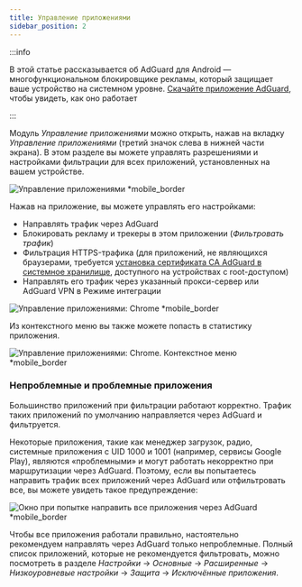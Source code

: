 ```yaml
---
title: Управление приложениями
sidebar_position: 2
---
```


:::info

В этой статье рассказывается об AdGuard для Android — многофункциональном блокировщике рекламы, который защищает ваше устройство на системном уровне. [Скачайте приложение AdGuard](https://agrd.io/download-kb-adblock), чтобы увидеть, как оно работает

:::

Модуль _Управление приложениями_ можно открыть, нажав на вкладку _Управление приложениями_ (третий значок слева в нижней части экрана). В этом разделе вы можете управлять разрешениями и настройками фильтрации для всех приложений, установленных на вашем устройстве.

![Управление приложениями \*mobile_border](https://cdn.adtidy.org/blog/new/9sakapp_management.png)

Нажав на приложение, вы можете управлять его настройками:

- Направлять трафик через AdGuard
- Блокировать рекламу и трекеры в этом приложении (_Фильтровать трафик_)
- Фильтрация HTTPS-трафика (для приложений, не являющихся браузерами, требуется [установка сертификата CA AdGuard в системное хранилище](/adguard-for-android/solving-problems/https-certificate-for-rooted/), доступного на устройствах с root-доступом)
- Направлять его трафик через указанный прокси-сервер или AdGuard VPN в Режиме интеграции

![Управление приложениями: Chrome \*mobile_border](https://cdn.adtidy.org/blog/new/nvvgochrome_management.png)

Из контекстного меню вы также можете попасть в статистику приложения.

![Управление приложениями: Chrome. Контекстное меню \*mobile_border](https://cdn.adtidy.org/blog/new/4z85achome_management_context_menu.png)

### Непроблемные и проблемные приложения

Большинство приложений при фильтрации работают корректно. Трафик таких приложений по умолчанию направляется через AdGuard и фильтруется.

Некоторые приложения, такие как менеджер загрузок, радио, системные приложения с UID 1000 и 1001 (например, сервисы Google Play), являются «проблемными» и могут работать некорректно при маршрутизации через AdGuard. Поэтому, если вы попытаетесь направить трафик всех приложений через AdGuard или отфильтровать все, вы можете увидеть такое предупреждение:

![Окно при попытке направить все приложения через AdGuard \*mobile_border](https://cdn.adtidy.org/blog/new/6du8jiroute_all.png)

Чтобы все приложения работали правильно, настоятельно рекомендуем направлять через AdGuard только непроблемные. Полный список приложений, которые не рекомендуется фильтровать, можно посмотреть в разделе _Настройки_ → _Основные_ → _Расширенные_ → _Низкоуровневые настройки_ → _Защита_ → _Исключённые приложения_.
